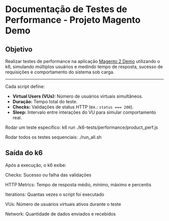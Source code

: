 # Documentação de Testes de Performance - Projeto Magento Demo

## Objetivo
Realizar testes de performance na aplicação [Magento 2 Demo](https://magento2-demo.magebit.com/) utilizando o k6, simulando múltiplos usuários e medindo tempo de resposta, sucesso de requisições e comportamento do sistema sob carga.

---

Cada script define:

- **Virtual Users (VUs):** Número de usuários virtuais simultâneos.
- **Duração:** Tempo total do teste.
- **Checks:** Validações de status HTTP (ex.: `status === 200`).
- **Sleep:** Intervalo entre interações do VU para simular comportamento real.

Rodar um teste específico: k6 run ./k6-tests/performance/product_perf.js

Rodar todos os testes sequenciais: ./run_all.sh

## Saída do k6

Após a execução, o k6 exibe:

Checks: Sucesso ou falha das validações

HTTP Metrics: Tempo de resposta médio, mínimo, máximo e percentis

Iterations: Quantas vezes o script foi executado

VUs: Número de usuários virtuais ativos durante o teste

Network: Quantidade de dados enviados e recebidos

